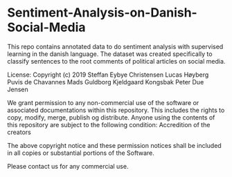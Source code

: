 # Sentiment-Analysis-on-Danish-Social-Media
This repo contains annotated data to do sentiment analysis with supervised learning in the danish language. The dataset was created specifically to classify sentences to the root comments of political articles on social media.


License:
Copyright (c) 2019 
Steffan Eybye Christensen
Lucas Høyberg Puvis de Chavannes
Mads Guldborg Kjeldgaard Kongsbak
Peter Due Jensen


We grant permission to any non-commercial use of the software or associated documentations within this repository. This includes the rights to copy, modify, merge, publish og distribute. Anyone using the contents of this repository are subject to the following condition: 
Accredition of the creators

The above copyright notice and these permission notices shall be included in all
copies or substantial portions of the Software.

Please contact us for any commercial use.

